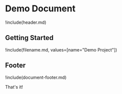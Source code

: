 # Demo Document

!include(header.md)

## Getting Started

!include(filename.md, values=[name="Demo Project"])

## Footer

!include(document-footer.md)

That's it!
